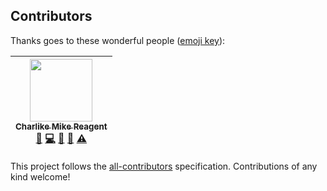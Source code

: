 
## Contributors

Thanks goes to these wonderful people ([emoji key](https://github.com/kentcdodds/all-contributors#emoji-key)):

<!-- ALL-CONTRIBUTORS-LIST:START - Do not remove or modify this section -->
| [<img src="https://avatars3.githubusercontent.com/u/5038030?v=4" width="100px;"/><br /><sub><b>Charlike Mike Reagent</b></sub>](https://charlike.online)<br />[💬](#question-olstenlarck "Answering Questions") [💻](https://github.com/tunnckoCore/hela-config-tunnckocore/commits?author=olstenlarck "Code") [📖](https://github.com/tunnckoCore/hela-config-tunnckocore/commits?author=olstenlarck "Documentation") [👀](#review-olstenlarck "Reviewed Pull Requests") [⚠️](https://github.com/tunnckoCore/hela-config-tunnckocore/commits?author=olstenlarck "Tests") |
| :---: |
<!-- ALL-CONTRIBUTORS-LIST:END -->

This project follows the [all-contributors](https://github.com/kentcdodds/all-contributors) specification. Contributions of any kind welcome!